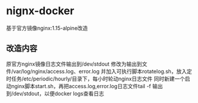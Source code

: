 # nignx-docker
基于官方镜像nginx:1.15-alpine改造
## 改造内容
原官方nginx镜像日志文件输出到/dev/stdout
修改为输出到文件/var/log/nginx/access.log、error.log
并加入可执行脚本rotatelog.sh，放入定时任务/etc/periodic/hourly/目录下，每小时轮动nginx日志文件
同时新建一个启动nginx脚本start.sh，再把access.log,error.log日志文件tail -f 输出到/dev/stdout，以便docker logs查看日志
